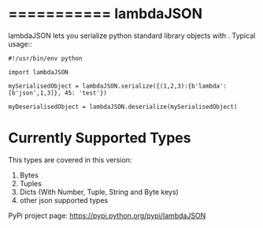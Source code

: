 ===========
lambdaJSON
===========

lambdaJSON lets you serialize python standard library objects
with <json>.
Typical usage::

    #!/usr/bin/env python

    import lambdaJSON

    mySerialisedObject = lambdaJSON.serialize({(1,2,3):{b'lambda':[b'json',1,3]}, 45: 'test'})
	
	myDeserialisedObject = lambdaJSON.deserialize(mySerialisedObject)

Currently Supported Types
=========================

This types are covered in this version:

1. Bytes
2. Tuples
3. Dicts (With Number, Tuple, String and Byte keys)
4. other json supported types

PyPi project page: https://pypi.python.org/pypi/lambdaJSON
